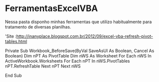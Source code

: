 # FerramentasExcelVBA
Nessa pasta disponho minhas ferramentas que utilizo habitualmente para tratamento de diversas planilhas. 

'Site :http://inanyplace.blogspot.com.br/2012/09/excel-vba-refresh-pivot-tables.html

Private Sub Workbook_BeforeSave(ByVal SaveAsUI As Boolean, Cancel As Boolean)
Dim nPT As PivotTable
Dim nWS As Worksheet
For Each nWS In ActiveWorkbook.Worksheets
For Each nPT In nWS.PivotTables
nPT.RefreshTable
Next nPT
Next nWS

End Sub
